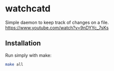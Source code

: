 # watchcatd

Simple daemon to keep track of changes on a file. 
https://www.youtube.com/watch?v=9nDYYc_7sKs

## Installation

Run simply with make:

```bash
make all  
```
